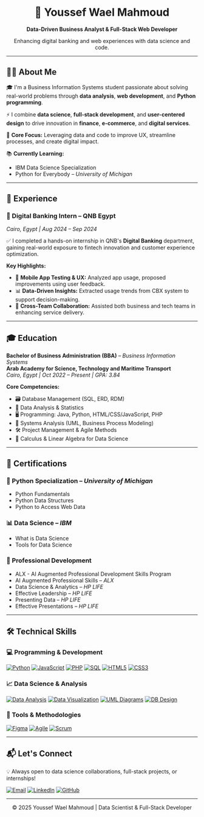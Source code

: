 <h1 align="center">👋 Youssef Wael Mahmoud</h1>

<p align="center"><strong>Data-Driven Business Analyst & Full-Stack Web Developer</strong></p>
<p align="center">Enhancing digital banking and web experiences with data science and code.</p>

---

## 👨‍💻 About Me

🎓 I'm a Business Information Systems student passionate about solving real-world problems through **data analysis**, **web development**, and **Python programming**.

⚡ I combine **data science**, **full-stack development**, and **user-centered design** to drive innovation in **finance**, **e-commerce**, and **digital services**.

🎯 **Core Focus:** Leveraging data and code to improve UX, streamline processes, and create digital impact.

📚 **Currently Learning:**
- IBM Data Science Specialization
- Python for Everybody – *University of Michigan*

---

## 🏦 Experience

### 💼 Digital Banking Intern – **QNB Egypt**
*Cairo, Egypt | Aug 2024 – Sep 2024*

✅ I completed a hands-on internship in QNB's **Digital Banking** department, gaining real-world exposure to fintech innovation and customer experience optimization.

**Key Highlights:**
- 📱 **Mobile App Testing & UX:** Analyzed app usage, proposed improvements using user feedback.
- 📊 **Data-Driven Insights:** Extracted usage trends from CBX system to support decision-making.
- 🤝 **Cross-Team Collaboration:** Assisted both business and tech teams in enhancing service delivery.

---

## 🎓 Education

**Bachelor of Business Administration (BBA)** – *Business Information Systems*  
**Arab Academy for Science, Technology and Maritime Transport**  
*Cairo, Egypt | Oct 2022 – Present | GPA: 3.84*

**Core Competencies:**
- 🗃️ Database Management (SQL, ERD, RDM)
- 🧮 Data Analysis & Statistics
- 🖥️ Programming: Java, Python, HTML/CSS/JavaScript, PHP
- 🧩 Systems Analysis (UML, Business Process Modeling)
- 🛠️ Project Management & Agile Methods
- 📐 Calculus & Linear Algebra for Data Science

---

## 📜 Certifications

### 🐍 Python Specialization – *University of Michigan*
- Python Fundamentals  
- Python Data Structures  
- Python to Access Web Data  

### 📊 Data Science – *IBM*
- What is Data Science  
- Tools for Data Science  

### 🚀 Professional Development
- ALX - AI Augmented Professional Development Skills Program  
- AI Augmented Professional Skills – *ALX*  
- Data Science & Analytics – *HP LIFE*  
- Effective Leadership – *HP LIFE*  
- Presenting Data – *HP LIFE*  
- Effective Presentations – *HP LIFE*

---

## 🛠️ Technical Skills

### 💻 Programming & Development
[![Python](https://img.shields.io/badge/-Python-3776AB?style=for-the-badge&logo=python&logoColor=white)](https://www.python.org/)
[![JavaScript](https://img.shields.io/badge/-JavaScript-F7DF1E?style=for-the-badge&logo=javascript&logoColor=black)](https://developer.mozilla.org/en-US/docs/Web/JavaScript)
[![PHP](https://img.shields.io/badge/-PHP-777BB4?style=for-the-badge&logo=php&logoColor=white)](https://www.php.net/)
[![SQL](https://img.shields.io/badge/-SQL-4479A1?style=for-the-badge&logo=mysql&logoColor=white)](https://en.wikipedia.org/wiki/SQL)
[![HTML5](https://img.shields.io/badge/-HTML5-E34F26?style=for-the-badge&logo=html5&logoColor=white)](https://developer.mozilla.org/en-US/docs/Web/HTML)
[![CSS3](https://img.shields.io/badge/-CSS3-1572B6?style=for-the-badge&logo=css3&logoColor=white)](https://developer.mozilla.org/en-US/docs/Web/CSS)

### 📈 Data Science & Analysis
[![Data Analysis](https://img.shields.io/badge/-Data_Analysis-2F72B0?style=for-the-badge)](https://en.wikipedia.org/wiki/Data_analysis)
[![Data Visualization](https://img.shields.io/badge/-Data_Visualization-FF6E4A?style=for-the-badge)](https://en.wikipedia.org/wiki/Data_visualization)
[![UML Diagrams](https://img.shields.io/badge/-UML_Diagrams-8A4182?style=for-the-badge)](https://en.wikipedia.org/wiki/Unified_Modeling_Language)
[![DB Design](https://img.shields.io/badge/-DB_Design-00758F?style=for-the-badge)](https://en.wikipedia.org/wiki/Database_design)

### 🎨 Tools & Methodologies
[![Figma](https://img.shields.io/badge/-Figma-F24E1E?style=for-the-badge&logo=figma&logoColor=white)](https://www.figma.com/)
[![Agile](https://img.shields.io/badge/-Agile_Methodologies-009E60?style=for-the-badge)](https://en.wikipedia.org/wiki/Agile_software_development)
[![Scrum](https://img.shields.io/badge/-Scrum_Framework-0091D5?style=for-the-badge)](https://en.wikipedia.org/wiki/Scrum)

---

## 📬 Let's Connect

💡 Always open to data science collaborations, full-stack projects, or internships!

[![Email](https://img.shields.io/badge/-youssefwmk%40gmail.com-D14836?style=flat-square&logo=gmail&logoColor=white)](mailto:youssefwmk@gmail.com)
[![LinkedIn](https://img.shields.io/badge/-Youssef%20Wael-0A66C2?style=flat-square&logo=linkedin&logoColor=white)](https://www.linkedin.com/in/youssef-wael-9b170026a/)
[![GitHub](https://img.shields.io/badge/-Youssefwael45-181717?style=flat-square&logo=github)](https://github.com/Youssefwael45)

---

<p align="center">© 2025 Youssef Wael Mahmoud | Data Scientist & Full-Stack Developer</p>
